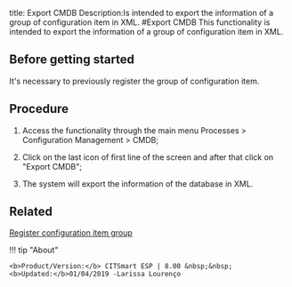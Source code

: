title: Export CMDB
Description:Is intended to export the information of a group of configuration item in XML.
#Export CMDB
This functionality is intended to export the information of a group of configuration item in XML.

Before getting started
--------------------------

It's necessary to previously register the group of configuration item.

Procedure
-------------

1.  Access the functionality through the main menu Processes \> Configuration
    Management \> CMDB;

2.  Click on the last icon of first line of the screen and after that click on
    "Export CMDB";

3.  The system will export the information of the database in XML.

Related
-----------

[Register configuration item group](https://docs-dev.citsmart.com/en/site/citsmart-esp-8/5-processes/configuration/configuration/register-configuration-item-group.html)


!!! tip "About"

    <b>Product/Version:</b> CITSmart ESP | 8.00 &nbsp;&nbsp;
    <b>Updated:</b>01/04/2019 -Larissa Lourenço

